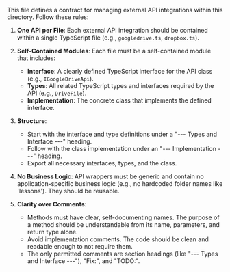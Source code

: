 This file defines a contract for managing external API integrations within this directory. Follow these rules:

1.  **One API per File**: Each external API integration should be contained within a single TypeScript file (e.g., `googledrive.ts`, `dropbox.ts`).

2.  **Self-Contained Modules**: Each file must be a self-contained module that includes:
    *   **Interface**: A clearly defined TypeScript interface for the API class (e.g., `IGoogleDriveApi`).
    *   **Types**: All related TypeScript types and interfaces required by the API (e.g., `DriveFile`).
    *   **Implementation**: The concrete class that implements the defined interface.

3.  **Structure**:
    *   Start with the interface and type definitions under a "--- Types and Interface ---" heading.
    *   Follow with the class implementation under an "--- Implementation ---" heading.
    *   Export all necessary interfaces, types, and the class.

4.  **No Business Logic**: API wrappers must be generic and contain no application-specific business logic (e.g., no hardcoded folder names like 'lessons'). They should be reusable.

5.  **Clarity over Comments**:
    *   Methods must have clear, self-documenting names. The purpose of a method should be understandable from its name, parameters, and return type alone.
    *   Avoid implementation comments. The code should be clean and readable enough to not require them.
    *   The only permitted comments are section headings (like "--- Types and Interface ---"), "Fix:", and "TODO:".
